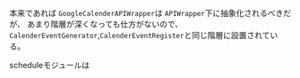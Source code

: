 本来であれば
`GoogleCalenderAPIWrapper`は
`APIWrapper`下に抽象化されるべきだが、
あまり階層が深くなっても仕方がないので、
`CalenderEventGenerator`,`CalenderEventRegister`と同じ階層に設置されている。

scheduleモジュールは
